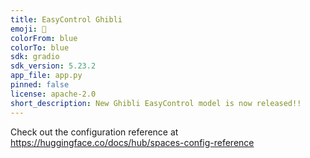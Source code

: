 ```yaml
---
title: EasyControl Ghibli
emoji: 🦀
colorFrom: blue
colorTo: blue
sdk: gradio
sdk_version: 5.23.2
app_file: app.py
pinned: false
license: apache-2.0
short_description: New Ghibli EasyControl model is now released!!
---
```


Check out the configuration reference at https://huggingface.co/docs/hub/spaces-config-reference
